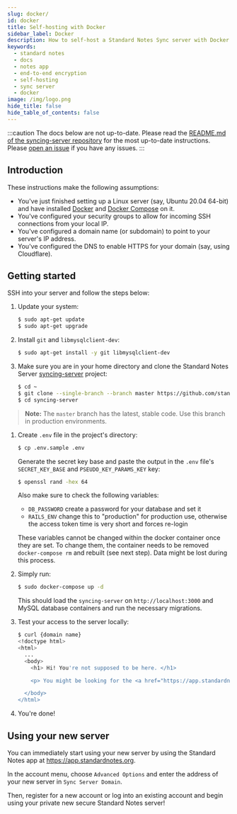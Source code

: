```yaml
---
slug: docker/
id: docker
title: Self-hosting with Docker
sidebar_label: Docker
description: How to self-host a Standard Notes Sync server with Docker.
keywords:
  - standard notes
  - docs
  - notes app
  - end-to-end encryption
  - self-hosting
  - sync server
  - docker
image: /img/logo.png
hide_title: false
hide_table_of_contents: false
---
```


:::caution
The docs below are not up-to-date. Please read the [README.md of the syncing-server repository](https://github.com/standardnotes/syncing-server#readme) for the most up-to-date instructions. Please [open an issue](https://github.com/standardnotes/syncing-server/issues) if you have any issues.
:::

## Introduction

These instructions make the following assumptions:

- You've just finished setting up a Linux server (say, Ubuntu 20.04 64-bit) and have installed [Docker](https://docs.docker.com/get-docker/) and [Docker Compose](https://docs.docker.com/compose/install/) on it.
- You've configured your security groups to allow for incoming SSH connections from your local IP.
- You've configured a domain name (or subdomain) to point to your server's IP address.
- You've configured the DNS to enable HTTPS for your domain (say, using Cloudflare).

## Getting started

SSH into your server and follow the steps below:

1. Update your system:

   ```bash
   $ sudo apt-get update
   $ sudo apt-get upgrade
   ```

1. Install `git` and `libmysqlclient-dev`:

   ```bash
   $ sudo apt-get install -y git libmysqlclient-dev
   ```

1. Make sure you are in your home directory and clone the Standard Notes Server [syncing-server](https://github.com/standardnotes/syncing-server) project:

   ```bash
   $ cd ~
   $ git clone --single-branch --branch master https://github.com/standardnotes/syncing-server.git
   $ cd syncing-server
   ```

> **Note:** The `master` branch has the latest, stable code. Use this branch in production environments.

1. Create `.env` file in the project's directory:

   ```bash
   $ cp .env.sample .env
   ```

   Generate the secret key base and paste the output in the `.env` file's `SECRET_KEY_BASE` and `PSEUDO_KEY_PARAMS_KEY` key:

   ```bash
   $ openssl rand -hex 64
   ```

   Also make sure to check the following variables:

   - `DB_PASSWORD` create a password for your database and set it
   - `RAILS_ENV` change this to "production" for production use, otherwise the access token time is very short and forces re-login

   These variables cannot be changed within the docker container once they are set. To change them, the container needs to be removed `docker-compose rm` and rebuilt (see next step). Data might be lost during this process.

1. Simply run:

   ```bash
   $ sudo docker-compose up -d
   ```

   This should load the `syncing-server` on `http://localhost:3000` and MySQL database containers and run the necessary migrations.

1. Test your access to the server locally:

   ```bash
   $ curl {domain name}
   <!doctype html>
   <html>
     ...
     <body>
       <h1> Hi! You're not supposed to be here. </h1>

       <p> You might be looking for the <a href="https://app.standardnotes.org"> Standard Notes Web App</a> or the main <a href="https://standardnotes.org"> Standard Notes Website</a>. </p>

     </body>
   </html>
   ```

1. You're done!

## Using your new server

You can immediately start using your new server by using the Standard Notes app at https://app.standardnotes.org.

In the account menu, choose `Advanced Options` and enter the address of your new server in `Sync Server Domain`.

Then, register for a new account or log into an existing account and begin using your private new secure Standard Notes server!
